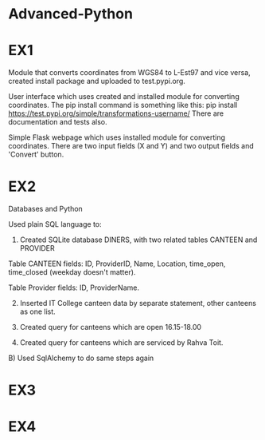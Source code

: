 # Advanced-Python

# EX1
Module that converts coordinates from WGS84 to L-Est97 and vice versa, created install package and uploaded to test.pypi.org.

User interface which uses created and installed module for converting coordinates. The pip install command is something like this: pip install https://test.pypi.org/simple/transformations-username/
There are documentation and tests also.

Simple Flask webpage which uses installed module for converting coordinates. There are two input fields (X and Y) and two output fields and 'Convert' button.

# EX2
Databases and Python

Used plain SQL language to:

1) Created SQLite database DINERS, with two related tables CANTEEN and PROVIDER

Table CANTEEN fields: ID, ProviderID, Name, Location,  time_open, time_closed (weekday doesn't matter).

Table Provider fields: ID, ProviderName.

2) Inserted IT College canteen data by separate statement, other canteens as one list.

3) Created query for canteens which are open 16.15-18.00

4) Created query for canteens which are serviced by Rahva Toit. 

B) Used SqlAlchemy to do same steps again
# EX3

# EX4
